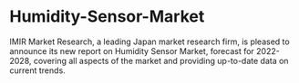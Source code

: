 # Humidity-Sensor-Market
IMIR Market Research, a leading Japan market research firm, is pleased to announce its new report on Humidity Sensor Market, forecast for 2022-2028, covering all aspects of the market and providing up-to-date data on current trends.
